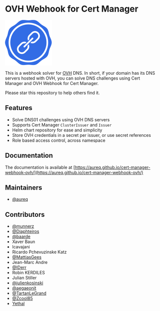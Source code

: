 # OVH Webhook for Cert Manager

![OVH Webhook for Cert Manager](assets/images/cert-manager-webhook-ovh.svg "OVH Webhook for Cert Manager")

This is a webhook solver for [OVH](http://www.ovh.com) DNS. In short, if your domain has its DNS servers hosted with OVH, you can solve DNS challenges using Cert Manager and OVH Webhook for Cert Manager.

Please star this repository to help others find it.

## Features

- Solve DNS01 challenges using OVH DNS servers
- Supports Cert Manager `ClusterIssuer` and `Issuer`
- Helm chart repository for ease and simplicity
- Store OVH credentials in a secret per issuer, or use secret references
- Role based access control, across namespace

## Documentation

The documentation is available at [https://aureq.github.io/cert-manager-webhook-ovh/](https://aureq.github.io/cert-manager-webhook-ovh/)

## Maintainers

- [@aureq](https://github.com/aureq)

## Contributors

- [@munnerz](https://github.com/munnerz)
- [@Diaphteiros](https://github.com/Diaphteiros)
- [@baarde](https://github.com/baarde)
- Xaver Baun
- lcavajani
- Ricardo Pchevuzinske Katz
- [@MattiasGees](https://github.com/MattiasGees)
- Jean-Marc Andre
- [@IDerr](https://github.com/IDerr)
- Robin KERDILES
- Julian Stiller
- [@julienkosinski](https://github.com/julienkosinski)
- [@aegaeonit](https://github.com/aegaeonit)
- [@TartanLeGrand](https://github.com/TartanLeGrand)
- [@Zcool85](https://github.com/Zcool85)
- [Yethal](https://github.com/Yethal)

